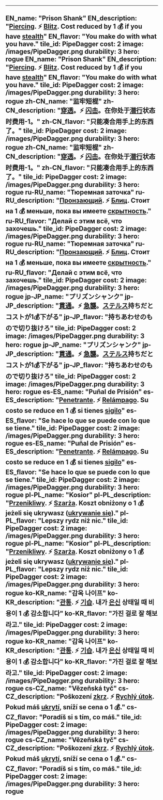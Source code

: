 ---

EN_name: "Prison Shank"
EN_description: "<u>Piercing</u>.  ⚡️ <u>Blitz</u>. Cost reduced by 1 💰 if you have <u>stealth</u>"
EN_flavor: "You make do with what you have."
tile_id: PipeDagger
cost: 2
image: /images/PipeDagger.png
durability: 3
hero: rogue
EN_name: "Prison Shank"
EN_description: "<u>Piercing</u>.  ⚡️ <u>Blitz</u>. Cost reduced by 1 💰 if you have <u>stealth</u>"
EN_flavor: "You make do with what you have."
tile_id: PipeDagger
cost: 2
image: /images/PipeDagger.png
durability: 3
hero: rogue
zh-CN_name: "监牢短棍"
zh-CN_description: "<u>穿透</u>。⚡️ <u>闪击</u>。在你处于<u>潜行</u>状态时费用-1。"
zh-CN_flavor: "只能凑合用手上的东西了。"
tile_id: PipeDagger
cost: 2
image: /images/PipeDagger.png
durability: 3
hero: rogue
zh-CN_name: "监牢短棍"
zh-CN_description: "<u>穿透</u>。⚡️ <u>闪击</u>。在你处于<u>潜行</u>状态时费用-1。"
zh-CN_flavor: "只能凑合用手上的东西了。"
tile_id: PipeDagger
cost: 2
image: /images/PipeDagger.png
durability: 3
hero: rogue
ru-RU_name: "Тюремная заточка"
ru-RU_description: "<u>Пронзающий</u>. ⚡️ <u>Блиц</u>. Стоит на 1 💰 меньше, пока вы имеете <u>скрытность</u>."
ru-RU_flavor: "Делай с этим всё, что захочешь."
tile_id: PipeDagger
cost: 2
image: /images/PipeDagger.png
durability: 3
hero: rogue
ru-RU_name: "Тюремная заточка"
ru-RU_description: "<u>Пронзающий</u>. ⚡️ <u>Блиц</u>. Стоит на 1 💰 меньше, пока вы имеете <u>скрытность</u>."
ru-RU_flavor: "Делай с этим всё, что захочешь."
tile_id: PipeDagger
cost: 2
image: /images/PipeDagger.png
durability: 3
hero: rogue
jp-JP_name: "プリズンシャンク"
jp-JP_description: "<u>貫通</u>。⚡️ <u>急襲</u>。<u>ステルス</u>持ちだとコストが1💰下がる"
jp-JP_flavor: "持ちあわせのもので切り抜けろ"
tile_id: PipeDagger
cost: 2
image: /images/PipeDagger.png
durability: 3
hero: rogue
jp-JP_name: "プリズンシャンク"
jp-JP_description: "<u>貫通</u>。⚡️ <u>急襲</u>。<u>ステルス</u>持ちだとコストが1💰下がる"
jp-JP_flavor: "持ちあわせのもので切り抜けろ"
tile_id: PipeDagger
cost: 2
image: /images/PipeDagger.png
durability: 3
hero: rogue
es-ES_name: "Puñal de Prisión"
es-ES_description: "<u>Penetrante</u>. ⚡️ <u>Relámpago</u>. Su costo se reduce en 1 💰 si tienes <u>sigilo</u>"
es-ES_flavor: "Se hace lo que se puede con lo que se tiene."
tile_id: PipeDagger
cost: 2
image: /images/PipeDagger.png
durability: 3
hero: rogue
es-ES_name: "Puñal de Prisión"
es-ES_description: "<u>Penetrante</u>. ⚡️ <u>Relámpago</u>. Su costo se reduce en 1 💰 si tienes <u>sigilo</u>"
es-ES_flavor: "Se hace lo que se puede con lo que se tiene."
tile_id: PipeDagger
cost: 2
image: /images/PipeDagger.png
durability: 3
hero: rogue
pl-PL_name: "Kosior"
pl-PL_description: "<u>Przenikliwy</u>. ⚡️ <u>Szarża</u>. Koszt obniżony o 1 💰 jeżeli się ukrywasz (<u>ukrywanie się</u>)."
pl-PL_flavor: "Lepszy rydz niż nic."
tile_id: PipeDagger
cost: 2
image: /images/PipeDagger.png
durability: 3
hero: rogue
pl-PL_name: "Kosior"
pl-PL_description: "<u>Przenikliwy</u>. ⚡️ <u>Szarża</u>. Koszt obniżony o 1 💰 jeżeli się ukrywasz (<u>ukrywanie się</u>)."
pl-PL_flavor: "Lepszy rydz niż nic."
tile_id: PipeDagger
cost: 2
image: /images/PipeDagger.png
durability: 3
hero: rogue
ko-KR_name: "감옥 나이프"
ko-KR_description: "<u>관통</u>. ⚡️ <u>기습</u>. 내가 <u>은신</u> 상태일 때 비용이 1 💰 감소합니다"
ko-KR_flavor: "가진 걸로 잘 해보라고."
tile_id: PipeDagger
cost: 2
image: /images/PipeDagger.png
durability: 3
hero: rogue
ko-KR_name: "감옥 나이프"
ko-KR_description: "<u>관통</u>. ⚡️ <u>기습</u>. 내가 <u>은신</u> 상태일 때 비용이 1 💰 감소합니다"
ko-KR_flavor: "가진 걸로 잘 해보라고."
tile_id: PipeDagger
cost: 2
image: /images/PipeDagger.png
durability: 3
hero: rogue
cs-CZ_name: "Vězeňská tyč"
cs-CZ_description: "Poškození <u>zkrz</u>. ⚡️ <u>Rychlý útok</u>. Pokud máš <u>ukrytí</u>, sníží se cena o 1 💰."
cs-CZ_flavor: "Poradíš si s tím, co máš."
tile_id: PipeDagger
cost: 2
image: /images/PipeDagger.png
durability: 3
hero: rogue
cs-CZ_name: "Vězeňská tyč"
cs-CZ_description: "Poškození <u>zkrz</u>. ⚡️ <u>Rychlý útok</u>. Pokud máš <u>ukrytí</u>, sníží se cena o 1 💰."
cs-CZ_flavor: "Poradíš si s tím, co máš."
tile_id: PipeDagger
cost: 2
image: /images/PipeDagger.png
durability: 3
hero: rogue
---